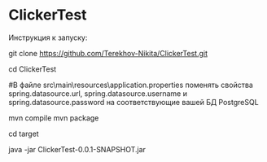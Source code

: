 # ClickerTest
Инструкция к запуску:

git clone https://github.com/Terekhov-Nikita/ClickerTest.git

cd ClickerTest

#В файле src\main\resources\application.properties поменять свойства spring.datasource.url, spring.datasource.username и spring.datasource.password на соответствующие вашей БД PostgreSQL

mvn compile
mvn package

cd target

java -jar ClickerTest-0.0.1-SNAPSHOT.jar
